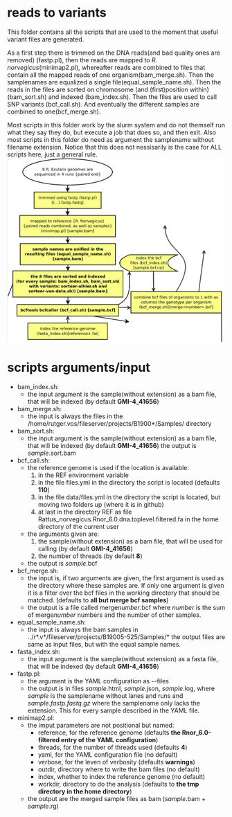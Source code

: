 # reads to variants

This folder contains all the scripts that are used to the moment that useful variant files are generated.

As a first step there is trimmed on the DNA reads(and bad quality ones are removed) (fastp.pl), then the reads are mapped to *R. norvegicus*(minimap2.pl), whereafter reads are combined to files that contain all the mapped reads of one organism(bam_merge.sh). Then the samplenames are equalized a single file(equal_sample_name.sh). Then the reads in the files are sorted on chromosome (and (first)position within) (bam_sort.sh) and indexed (bam_index.sh). Then the files are used to call SNP variants (bcf_call.sh). And eventually the different samples are combined to one(bcf_merge.sh).

Most scripts in this folder work by the slurm system and do not themself run what they say they do, but execute a job that does so, and then exit. Also most scripts in this folder do need as argument the samplename without filename extension. Notice that this does not nessisarily is the case for ALL scripts here, just a general rule.
![flowchart](../../doc/flowchart/readsToVariants.png?raw=true)

# scripts arguments/input
- bam_index.sh:
  - the input argument is the sample(without extension) as a bam file, that will be indexed (by default **GMI-4_41656**)
- bam_merge.sh:
  - the input is always the files in the /home/rutger.vos/fileserver/projects/B1900*/Samples/ directory
- bam_sort.sh:
  - the input argument is the sample(without extension) as a bam file, that will be indexed (by default **GMI-4_41656**) the output is *sample*.sort.bam
- bcf_call.sh:
  - the reference genome is used if the location is available:
    1. in the REF environment variable
    2. in the file files.yml in the directory the script is located (defaults __110__)
    3. in the file data/files.yml in the directory the script is located, but moving two folders up (where it is in github)
    4. at last in the directory REF as file Rattus_norvegicus.Rnor_6.0.dna.toplevel.filtered.fa in the home directory of the current user
  - the arguments given are:
    1. the sample(without extension) as a bam file, that will be used for calling (by default **GMI-4_41656**)
    2. the number of threads (by default **8**)
  - the output is *sample*.bcf
- bcf_merge.sh:
  - the input is, if two arguments are given, the first argument is used as the directory where these samples are. If only one argument is given it is a filter over the bcf files in the working directory that should be matched. (defaults to __all but merge bcf samples__)
  - the output is a file called merge*number*.bcf where *number* is the sum of merge*number* numbers and the number of other samples.
- equal_sample_name.sh:
  - the input is always the bam samples in ../r\*.v\*/fileserver/projects/B19005-525/Samples/\* the output files are same as input files, but with the equal sample names.
- fasta_index.sh:
  - the input argument is the sample(without extension) as a fasta file, that will be indexed (by default **GMI-4_41656**)
- fastp.pl:
  - the argument is the YAML configuration as --files
  - the output is in files *sample*.html,  *sample*.json,  *sample*.log, where *sample* is the samplename without lanes and runs and *sample.fastp.fastq.gz* where the samplename only lacks the extension. This for every sample described in the YAML file.
- minimap2.pl:
  - the imput parameters are not positional but named:
    - reference, for the reference genome (defaults __the Rnor_6.0-filtered entry of the YAML configuration__)
    - threads, for the number of threads used (defaults __4__)
    - yaml, for the YAML configuration file (no default)
    - verbose, for the leven of verbosity (defaults __warnings__)
    - outdir, directory where to write the bam files (no default)
    - index, whether to index the reference genome (no default)
    - workdir, directory to do the analysis (defaults to __the tmp directory in the home directory__)
  - the output are the merged sample files as bam (*sample*.bam + *sample*.rg)
